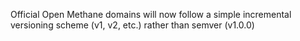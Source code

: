 Official Open Methane domains will now follow a simple incremental versioning
scheme (v1, v2, etc.) rather than semver (v1.0.0)
